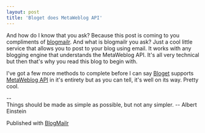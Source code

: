 ```yaml
---
layout: post
title: 'Bloget does MetaWeblog API'
---
```

And how do I know that you ask? Because this post is coming to you compliments of [blogmailr](http://blogmailr.com). And what is blogmailr you ask? Just a cool little service that allows you to post to your blog using email. It works with any blogging engine that understands the MetaWeblog API. It's all very technical but then that's why you read this blog to begin with.

I've got a few more methods to complete before I can say [Bloget](/bloget) supports [MetaWeblog API](http://www.xmlrpc.com/metaWeblogApi) in it's entirety but as you can tell, it's well on its way. Pretty cool.

--   
Things should be made as simple as possible, but not any simpler. -- Albert Einstein

Published with [BlogMailr](http://www.blogmailr.com/)
